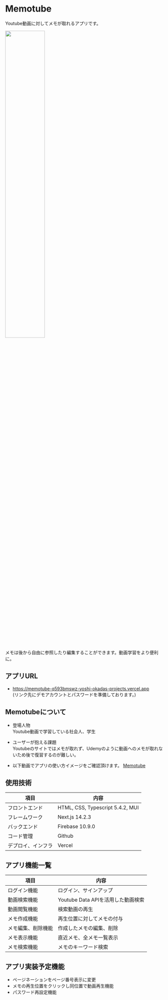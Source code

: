 # Memotube
Youtube動画に対してメモが取れるアプリです。  

<img src="https://github.com/yosh-25/memotube/assets/131498137/556c935c-45ba-4422-90f7-56aed2fc0f52" width="50%">  

メモは後から自由に参照したり編集することができます。動画学習をより便利に。  

## アプリURL
- https://memotube-q593bmswz-yoshi-okadas-projects.vercel.app  
(リンク先にデモアカウントとパスワードを準備しております。)

## Memotubeについて
- 登場人物  
  Youtube動画で学習している社会人、学生

- ユーザーが抱える課題  
  Youtubeのサイトではメモが取れず、Udemyのように動画へのメモが取れないため後で復習するのが難しい。

- 以下動画でアプリの使い方イメージをご確認頂けます。
[Memotube](https://github.com/yosh-25/memotube/assets/131498137/775b39ca-4e72-4c15-9c36-0441cf60f8ae)

## 使用技術
| 項目 | 内容 |
| ------------ | --------------------------------------------------------- |
| フロントエンド| HTML, CSS, Typescript 5.4.2, MUI |
| フレームワーク| Next.js 14.2.3 |
| バックエンド| Firebase 10.9.0 |
| コード管理| Github |
| デプロイ、インフラ| Vercel |

## アプリ機能一覧
| 項目 | 内容 |
|-----------|------------|
| ログイン機能 |  ログイン、サインアップ | 
| 動画検索機能| Youtube Data APIを活用した動画検索|
| 動画閲覧機能| 検索動画の再生|
| メモ作成機能| 再生位置に対してメモの付与|
| メモ編集、削除機能| 作成したメモの編集、削除|
| メモ表示機能| 直近メモ、全メモ一覧表示|
|メモ検索機能|メモのキーワード検索|

## アプリ実装予定機能
- ページネーションをページ番号表示に変更
- メモの再生位置をクリックし同位置で動画再生機能
- パスワード再設定機能

